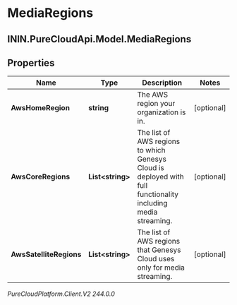 # MediaRegions

## ININ.PureCloudApi.Model.MediaRegions

## Properties

|Name | Type | Description | Notes|
|------------ | ------------- | ------------- | -------------|
| **AwsHomeRegion** | **string** | The AWS region your organization is in. | [optional] |
| **AwsCoreRegions** | **List&lt;string&gt;** | The list of AWS regions to which Genesys Cloud is deployed with full functionality including media streaming. | [optional] |
| **AwsSatelliteRegions** | **List&lt;string&gt;** | The list of AWS regions that Genesys Cloud uses only for media streaming. | [optional] |



_PureCloudPlatform.Client.V2 244.0.0_
